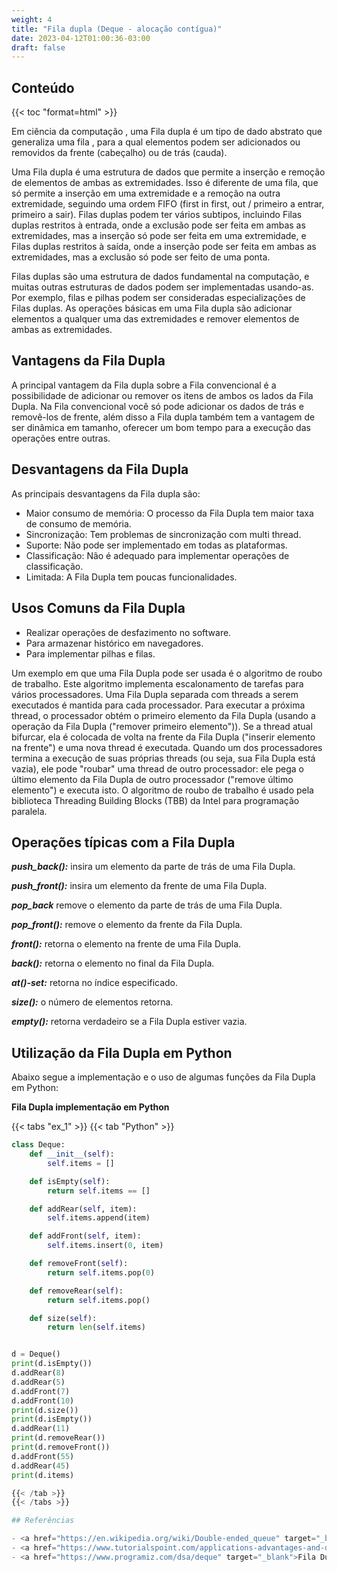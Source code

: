 ```yaml
---
weight: 4
title: "Fila dupla (Deque - alocação contígua)"
date: 2023-04-12T01:00:36-03:00
draft: false
---
```


<!--    Documentação - Fila
Grupo:      Hugo Leonardo Viana
            Jairo Pedro Santana
            Mateus Borges e Guimarães
            Willy Brener Alves Oliveira-->

<h2> Conteúdo </h2>
{{< toc "format=html" >}}




Em ciência da computação , uma Fila dupla é um tipo de dado abstrato que generaliza uma fila , para a qual elementos podem ser adicionados ou removidos da frente (cabeçalho) ou de trás (cauda).  

Uma Fila dupla é uma estrutura de dados que permite a inserção e remoção de elementos de ambas as extremidades. Isso é diferente de uma fila, que só permite a inserção em uma extremidade e a remoção na outra extremidade, seguindo uma ordem FIFO (first in first, out / primeiro a entrar, primeiro a sair). Filas duplas podem ter vários subtipos, incluindo Filas duplas restritos à entrada, onde a exclusão pode ser feita em ambas as extremidades, mas a inserção só pode ser feita em uma extremidade, e Filas duplas restritos à saída, onde a inserção pode ser feita em ambas as extremidades, mas a exclusão só pode ser feito de uma ponta.

Filas duplas são uma estrutura de dados fundamental na computação, e muitas outras estruturas de dados podem ser implementadas usando-as. Por exemplo, filas e pilhas podem ser consideradas especializações de Filas duplas. As operações básicas em uma Fila dupla são adicionar elementos a qualquer uma das extremidades e remover elementos de ambas as extremidades.

## Vantagens da Fila Dupla

A principal vantagem da Fila dupla sobre a Fila convencional é a possibilidade de adicionar ou remover os itens de ambos os lados da Fila Dupla. Na Fila convencional você só pode adicionar os dados de trás e removê-los de frente, além disso a Fila dupla também tem a vantagem de ser dinâmica em tamanho, oferecer um bom tempo para a execução das operações entre outras.





## Desvantagens da Fila Dupla

As principais desvantagens da Fila dupla são:

- Maior consumo de memória: O processo da Fila Dupla tem maior taxa de consumo de memória.
- Sincronização: Tem problemas de sincronização com multi thread.
- Suporte: Não pode ser implementado em todas as plataformas.
- Classificação: Não é adequado para implementar operações de classificação.
- Limitada: A Fila Dupla tem poucas funcionalidades.

## Usos Comuns da Fila Dupla

- Realizar operações de desfazimento no software.
- Para armazenar histórico em navegadores.
- Para implementar pilhas e filas.

Um exemplo em que uma Fila Dupla pode ser usada é o algoritmo de roubo de trabalho. Este algoritmo implementa escalonamento de tarefas para vários processadores. Uma Fila Dupla separada com threads a serem executados é mantida para cada processador. Para executar a próxima thread, o processador obtém o primeiro elemento da Fila Dupla (usando a operação da Fila Dupla ("remover primeiro elemento")). Se a thread atual bifurcar, ela é colocada de volta na frente da Fila Dupla ("inserir elemento na frente") e uma nova thread é executada. Quando um dos processadores termina a execução de suas próprias threads (ou seja, sua Fila Dupla está vazia), ele pode "roubar" uma thread de outro processador: ele pega o último elemento da Fila Dupla de outro processador ("remove último elemento") e executa isto. O algoritmo de roubo de trabalho é usado pela biblioteca Threading Building Blocks (TBB) da Intel para programação paralela.

## Operações típicas com a Fila Dupla

***push_back():*** insira um elemento da parte de trás de uma Fila Dupla.

***push_front():*** insira um elemento da frente de uma Fila Dupla.

***pop_back*** remove o elemento da parte de trás de uma Fila Dupla.

***pop_front():*** remove o elemento da frente da Fila Dupla.

***front():*** retorna o elemento na frente de uma Fila Dupla.

***back():*** retorna o elemento no final da Fila Dupla.

***at()-set:*** retorna no índice especificado.

***size():*** o número de elementos retorna.

***empty():*** retorna verdadeiro se a Fila Dupla estiver vazia.


## Utilização da Fila Dupla em Python

Abaixo segue a implementação e o uso de algumas funções da Fila Dupla em Python:

**Fila Dupla implementação em Python**

{{< tabs "ex_1" >}}
{{< tab "Python" >}}
```Python
class Deque:
    def __init__(self):
        self.items = []

    def isEmpty(self):
        return self.items == []

    def addRear(self, item):
        self.items.append(item)

    def addFront(self, item):
        self.items.insert(0, item)

    def removeFront(self):
        return self.items.pop(0)

    def removeRear(self):
        return self.items.pop()

    def size(self):
        return len(self.items)


d = Deque()
print(d.isEmpty())
d.addRear(8)
d.addRear(5)
d.addFront(7)
d.addFront(10)
print(d.size())
print(d.isEmpty())
d.addRear(11)
print(d.removeRear())
print(d.removeFront())
d.addFront(55)
d.addRear(45)
print(d.items)

{{< /tab >}}
{{< /tabs >}}

## Referências

- <a href="https://en.wikipedia.org/wiki/Double-ended_queue" target="_blank">Wikipedia</a>
- <a href="https://www.tutorialspoint.com/applications-advantages-and-disadvantages-of-deque" target="_blank">Aplicações vantagens e desvantagens da Fila Dupla</a>
- <a href="https://www.programiz.com/dsa/deque" target="_blank">Fila Dupla estrutura de dados</a>





